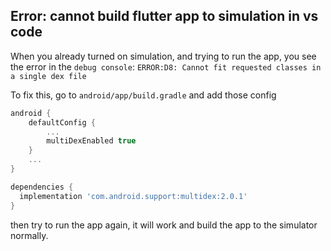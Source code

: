 ## Error: cannot build flutter app to simulation in vs code

When you already turned on simulation, and trying to run the app, you see the error in the `debug console`: `ERROR:D8: Cannot fit requested classes in a single dex file`

To fix this, go to `android/app/build.gradle` and add those config

```groovy
android {
    defaultConfig {
        ...
        multiDexEnabled true
    }
    ...
}

dependencies {
  implementation 'com.android.support:multidex:2.0.1'
}
```

then try to run the app again, it will work and build the app to the simulator normally.

